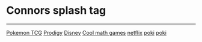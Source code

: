 <html>

<head>
	<title>
	  <p>Connors website</p> </title>
</head>

<body>
<h1>Connors splash tag</h1>
<hr />
<p>
<a href=”https://www.pokemon.com/us/pokemon-tcg/play-online/download/”>Pokemon TCG</a>
<a href=”https://sso.prodigygame.com/”>Prodigy</a>
<a href=”https://www.disneyplus.com/home”>Disney</a>
<a href=”https://www.coolmathgames.com/0-copter-royale”>Cool math games</a>
<a href=”https://www.netflix.com”>netflix</a>
<a href=”https://poki.com/”>poki</a>
<a href=”https://poki.com/”>poki</a>

</p>
</body>

</html>
